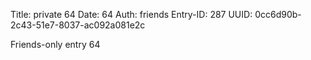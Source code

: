 Title: private 64
Date: 64
Auth: friends
Entry-ID: 287
UUID: 0cc6d90b-2c43-51e7-8037-ac092a081e2c

Friends-only entry 64
